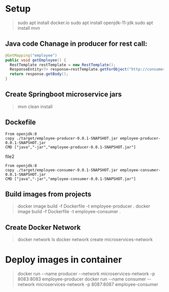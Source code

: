 

# Setup
> sudo apt install docker.io
> sudo apt install openjdk-11-jdk
> sudo apt install mvn

## Java code Chanage in producer for rest call:

```java
@GetMapping("employee")
public void getEmployee() { 
  RestTemplate restTemplate = new RestTemplate(); 
  ResponseEntity<?> response=restTemplate.getForObject("http://consumer:8087/employee",,String.class); 
  return response.getBody(); 
}
``` 
## Create Springboot microservice jars

> mvn clean install

## Dockefile
```
From openjdk:8
copy ./target/employee-producer-0.0.1-SNAPSHOT.jar employee-producer-0.0.1-SNAPSHOT.jar
CMD ["java","-jar","employee-producer-0.0.1-SNAPSHOT.jar"]
```
file2
```
From openjdk:8
copy ./target/employee-consumer-0.0.1-SNAPSHOT.jar employee-consumer-0.0.1-SNAPSHOT.jar
CMD ["java","-jar","employee-consumer-0.0.1-SNAPSHOT.jar"]
```
## Build images from projects
> docker image build -f Dockerfile -t employee-producer .
> docker image build -f Dockerfile -t employee-consumer .

## Create Docker Network
> docker network ls
> docker network create microservices-network

# Deploy images in container
> docker run --name producer --network microservices-network -p 8083:8083 employee-producer
> docker run --name consumer --network microservices-network -p 8087:8087 employee-consumer



